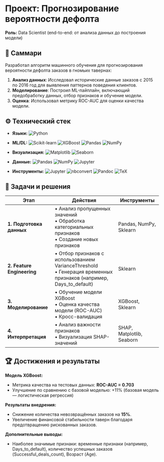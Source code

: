 # Проект: Прогнозирование вероятности дефолта

**Роль:** Data Scientist (end-to-end: от анализа данных до построения модели)

## 📌 Саммари

Разработал алгоритм машинного обучения для прогнозирования вероятности дефолта заказов в гномьих тавернах:

1. **Анализ данных**: Исследовал исторические данные заказов с 2015 по 2016 год для выявления паттернов поведения клиентов.
2. **Моделирование**: Построил ML-пайплайн, включающий предобработку данных, отбор признаков и обучение модели.
3. **Оценка**: Использовал метрику ROC-AUC для оценки качества модели.

## ⚙️ Технический стек

- **Языки:** ![Python](https://img.shields.io/badge/-Python-3776AB?logo=python&logoColor=white&style=flat)

- **ML/DL:** ![Scikit-learn](https://img.shields.io/badge/-Scikit--Learn-F7931E?logo=scikit-learn&logoColor=white&style=flat) ![XGBoost](https://img.shields.io/badge/-XGBoost-1A5D78?style=flat) ![Pandas](https://img.shields.io/badge/-Pandas-150458?logo=pandas&logoColor=white&style=flat) ![NumPy](https://img.shields.io/badge/-NumPy-013243?logo=NumPy&logoColor=white&style=flat)

- **Визуализация:** ![Matplotlib](https://img.shields.io/badge/-Matplotlib-11557C?logo=matplotlib&logoColor=white&style=flat) ![Seaborn](https://img.shields.io/badge/-Seaborn-1A3E5B?logo=seaborn&logoColor=white&style=flat)

- **Данные:** ![Pandas](https://img.shields.io/badge/-Pandas-150458?logo=pandas&logoColor=white&style=flat) ![NumPy](https://img.shields.io/badge/-NumPy-013243?logo=NumPy&logoColor=white&style=flat) ![Jupyter](https://img.shields.io/badge/-Jupyter-F37626?logo=jupyter&logoColor=white&style=flat)

- **Инструменты:** ![Jupyter](https://img.shields.io/badge/-Jupyter-F37626?logo=jupyter&logoColor=white&style=flat) ![nbconvert](https://img.shields.io/badge/-nbconvert-000000?style=flat) ![Pandoc](https://img.shields.io/badge/-Pandoc-4B0082?style=flat) ![TeX](https://img.shields.io/badge/-XeLaTeX-000000?style=flat)

## 🎯 Задачи и решения

| Этап                       | Действия                                                                                                            | Инструменты               |
| -------------------------- | ------------------------------------------------------------------------------------------------------------------- | ------------------------- |
| **1. Подготовка данных**   | • Анализ пропущенных значений<br>• Обработка категориальных признаков<br>• Создание новых признаков                 | Pandas, NumPy, Sklearn    |
| **2. Feature Engineering** | • Отбор признаков с использованием VarianceThreshold<br>• Генерация временных признаков (например, Days_to_default) | Sklearn                   |
| **3. Моделирование**       | • Обучение модели XGBoost<br>• Оценка качества модели (ROC-AUC)<br>• Кросс-валидация                                | XGBoost, Sklearn          |
| **4. Интерпретация**       | • Анализ важности признаков<br>• Визуализация SHAP-значений                                                         | SHAP, Matplotlib, Seaborn |

## 🏆 Достижения и результаты

**Модель XGBoost:**

- Метрика качества на тестовых данных: **ROC-AUC = 0.703**
- Улучшение по сравнению с базовой моделью: +11% (базовая модель — логистическая регрессия)

**Результаты внедрения:**

- Снижение количества невозвращённых заказов на **15%**.
- Увеличение финансовой стабильности таверн благодаря предотвращению рискованных заказов.

**Дополнительные выводы:**

- Наиболее значимые признаки: временные признаки (например, Days_to_default), количество успешных заказов (Successful_deals_count), Возраст (Age).
